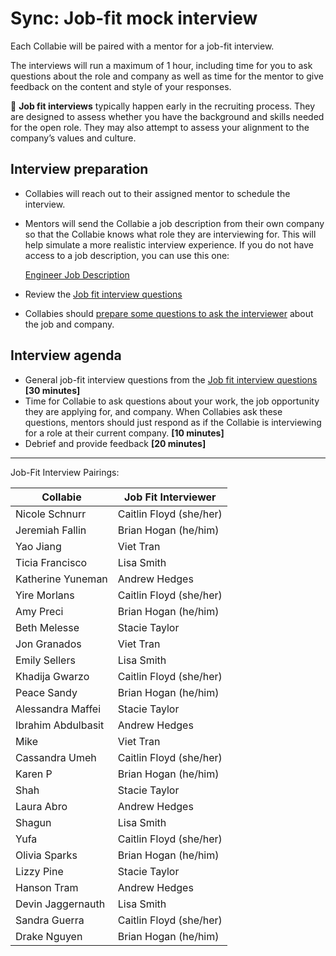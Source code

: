 # Sync: Job-fit mock interview

Each Collabie will be paired with a mentor for a job-fit interview.

The interviews will run a maximum of 1 hour, including time for you to ask questions about the role and company as well as time for the mentor to give feedback on the content and style of your responses.

<aside>
🤝 <strong>Job fit interviews</strong> typically happen early in the recruiting process. They are designed to assess whether you have the background and skills needed for the open role. They may also attempt to assess your alignment to the company’s values and culture.
</aside>

## Interview preparation

- Collabies will reach out to their assigned mentor to schedule the interview.
- Mentors will send the Collabie a job description from their own company so that the Collabie knows what role they are interviewing for. This will help simulate a more realistic interview experience. If you do not have access to a job description, you can use this one:

  [Engineer Job Description](../resources/mock-job-description.md)

- Review the [Job fit interview questions](../resources/job-fit-interview-questions.md)
- Collabies should [prepare some questions to ask the interviewer](what-to-ask-your-interviewers.md) about the job and company.

## Interview agenda

- General job-fit interview questions from the [Job fit interview questions](../resources/job-fit-interview-questions.md) **[30 minutes]**
- Time for Collabie to ask questions about your work, the job opportunity they are applying for, and company. When Collabies ask these questions, mentors should just respond as if the Collabie is interviewing for a role at their current company. **[10 minutes]**
- Debrief and provide feedback **[20 minutes]**

---

Job-Fit Interview Pairings:

[comment]: <> (Populate using the values in this CodeSandbox: https://codesandbox.io/s/career-lab-pairings-u1qmj?file=/src/App.js)
[comment]: <> (TODO: move this script into this project somehow)

| Collabie | Job Fit Interviewer |
| ---- | ---- |
Nicole Schnurr | 	Caitlin Floyd (she/her)
Jeremiah Fallin | 	Brian Hogan (he/him)
Yao Jiang | 	Viet Tran
Ticia Francisco | 	Lisa Smith
Katherine Yuneman | 	Andrew Hedges
Yire Morlans | 	Caitlin Floyd (she/her)
Amy Preci | 	Brian Hogan (he/him)
Beth Melesse | 	Stacie Taylor
Jon Granados | 	Viet Tran
Emily Sellers | 	Lisa Smith
Khadija Gwarzo | 	Caitlin Floyd (she/her)
Peace Sandy | 	Brian Hogan (he/him)
Alessandra Maffei | 	Stacie Taylor
Ibrahim Abdulbasit | 	Andrew Hedges
Mike | 	Viet Tran
Cassandra Umeh | 	Caitlin Floyd (she/her)
Karen P	 | Brian Hogan (he/him)
Shah | 	Stacie Taylor
Laura Abro | 	Andrew Hedges
Shagun | 	Lisa Smith
Yufa | 	Caitlin Floyd (she/her)
Olivia Sparks | 	Brian Hogan (he/him)
Lizzy Pine | 	Stacie Taylor
Hanson Tram | 	Andrew Hedges
Devin Jaggernauth | 	Lisa Smith
Sandra Guerra | 	Caitlin Floyd (she/her)
Drake Nguyen | 	Brian Hogan (he/him)

